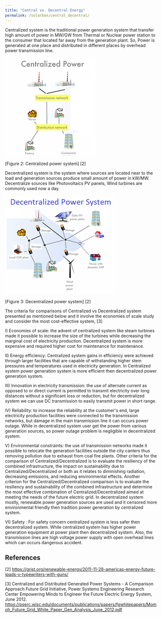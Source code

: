 ```yaml
---
title: "Central vs. Decentral Energy"
permalink: /solarbox/central_decentral/
---
```


Centralized system is the traditional power generation system that transfer high amount of power in MW/GW from Thermal or Nuclear power station to the consumer that located far away from the generation plant. So, Power is generated at one place and distributed in different places by overhead power transmission line.

![Centralized Power system](/media_files/centralized_system.png)

[Figure 2: Centralized power system] [2]

Decentralized system is the system where sources are located near to the load and generation sources produce small amount of power in kW/MW. Decentralize sources like Photovoltaics PV panels, Wind turbines are commonly used now a day. 

![Decentralized Power system](/media_files/decentralized_system.png)

[Figure 3: Decentralized power system] [2] 

The criteria for comparisons of Centralized vs Decentralized system presented as mentioned below and it involve the economies of scale study and consider the most cost-effective system, [3]

I)	Economies of scale: the advent of centralized system like steam turbines made it possible to increase the size of the turbines while decreasing the marginal cost of electricity production. Decentralized system is more expensive and required higher cost for maintenance for maintenance.

II)	Energy efficiency: Centralized system gains in efficiency were achieved through larger facilities that are capable of withstanding higher stem pressures and temperatures used in electricity generation. In Centralized system power generation system is more efficient then decentralized power generation system.

III)	Innovation in electricity transmission: the use of alternate current as opposed to or direct current is permitted to transmit electricity over long distances without a significant loss or reduction, but for decentralized system we can use DC transmission to easily transmit power in short range.  

IV)	Reliability: to increase the reliability at the customer's end, large electricity production facilities were connected to the transmission networks, but damage in the main transmission line it can occurs power outage. While in decentralized system user get the power from various generation sources, so power outage problem is negligible in decentralized system.

V)	Environmental constraints: the use of transmission networks made it possible to relocate the generation facilities outside the city canters thus removing pollution due to exhaust from coal fire plants. Other criteria for the comparison of Centralized/Decentralized is to evaluate the resiliency of the combined infrastructure, the impact on sustainability due to Centralized/Decentralized or both as it relates to diminishing radiation, decreasing emissions, and reducing environmental effects. Another criterion for the Centralized/Decentralized comparison is to evaluate the resiliency and sustainability of the combined infrastructure and determine the most effective combination of Centralized/Decentralized aimed at meeting the needs of the future electric grid. In decentralized system mostly, renewable power generation sources are used and it censored more environmental friendly then tradition power generation by centralized system. 

VI)	Safety : For safety concern centralized system is less safer then decentralized system. While centralized system has higher power generation equipment at power plant then decentralized system. Also, the transmission lines are high voltage power supply with open overhead lines which can occurs dangerous accident. 


## References

[2] https://grist.org/renewable-energy/2011-11-28-americas-energy-future-ipads-v-typewriters-with-guns/ 

[3] Centralized and Distributed Generated Power Systems - A Comparison Approach Future Grid Initiative, Power Systems Engineering Research Center Empowering Minds to Engineer the Future Electric Energy System, June 2012. https://pserc.wisc.edu/documents/publications/papers/fgwhitepapers/Momoh_Future_Grid_White_Paper_Gen_Analysis_June_2012.pdf

